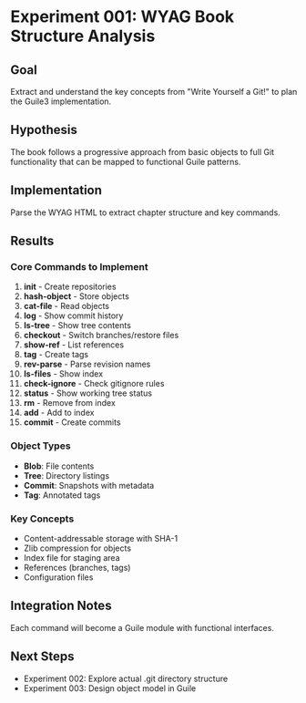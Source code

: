 # Experiment 001: WYAG Book Structure Analysis

## Goal
Extract and understand the key concepts from "Write Yourself a Git!" to plan the Guile3 implementation.

## Hypothesis
The book follows a progressive approach from basic objects to full Git functionality that can be mapped to functional Guile patterns.

## Implementation
Parse the WYAG HTML to extract chapter structure and key commands.

## Results

### Core Commands to Implement
1. **init** - Create repositories
2. **hash-object** - Store objects
3. **cat-file** - Read objects
4. **log** - Show commit history
5. **ls-tree** - Show tree contents
6. **checkout** - Switch branches/restore files
7. **show-ref** - List references
8. **tag** - Create tags
9. **rev-parse** - Parse revision names
10. **ls-files** - Show index
11. **check-ignore** - Check gitignore rules
12. **status** - Show working tree status
13. **rm** - Remove from index
14. **add** - Add to index
15. **commit** - Create commits

### Object Types
- **Blob**: File contents
- **Tree**: Directory listings
- **Commit**: Snapshots with metadata
- **Tag**: Annotated tags

### Key Concepts
- Content-addressable storage with SHA-1
- Zlib compression for objects
- Index file for staging area
- References (branches, tags)
- Configuration files

## Integration Notes
Each command will become a Guile module with functional interfaces.

## Next Steps
- Experiment 002: Explore actual .git directory structure
- Experiment 003: Design object model in Guile